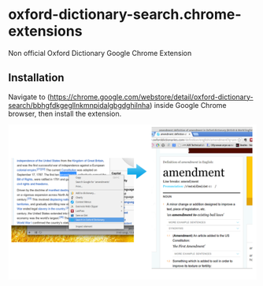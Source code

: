 # oxford-dictionary-search.chrome-extensions
Non official Oxford Dictionary Google Chrome Extension

## Installation
Navigate to (https://chrome.google.com/webstore/detail/oxford-dictionary-search/bbhgfdkgegllnkmnpidalgbgdghilnha)
inside Google Chrome browser, then install the extension.

![](webstore/webstore_image.png)

